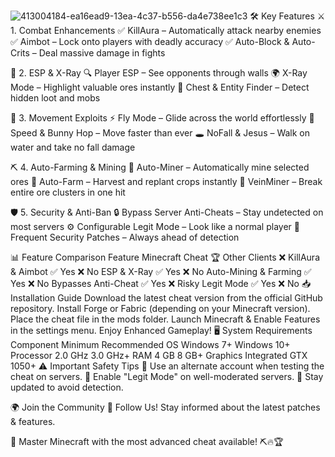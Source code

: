
![413004184-ea16ead9-13ea-4c37-b556-da4e738ee1c3](https://github.com/user-attachments/assets/0743d919-baa7-45b8-a3a3-30d70b2e26ef)
🛠️ Key Features
⚔ 1. Combat Enhancements
✅ KillAura – Automatically attack nearby enemies
✅ Aimbot – Lock onto players with deadly accuracy
✅ Auto-Block & Auto-Crits – Deal massive damage in fights

👀 2. ESP & X-Ray
🔍 Player ESP – See opponents through walls
🌍 X-Ray Mode – Highlight valuable ores instantly
🎯 Chest & Entity Finder – Detect hidden loot and mobs

🏃 3. Movement Exploits
⚡ Fly Mode – Glide across the world effortlessly
🏃 Speed & Bunny Hop – Move faster than ever
🕳 NoFall & Jesus – Walk on water and take no fall damage

⛏ 4. Auto-Farming & Mining
🔄 Auto-Miner – Automatically mine selected ores
🌾 Auto-Farm – Harvest and replant crops instantly
💎 VeinMiner – Break entire ore clusters in one hit

🛡 5. Security & Anti-Ban
🔒 Bypass Server Anti-Cheats – Stay undetected on most servers
⚙ Configurable Legit Mode – Look like a normal player
📅 Frequent Security Patches – Always ahead of detection

📊 Feature Comparison
Feature	Minecraft Cheat 🏆	Other Clients ❌
KillAura & Aimbot	✅ Yes	❌ No
ESP & X-Ray	✅ Yes	❌ No
Auto-Mining & Farming	✅ Yes	❌ No
Bypasses Anti-Cheat	✅ Yes	❌ Risky
Legit Mode	✅ Yes	❌ No
📥 Installation Guide
Download the latest cheat version from the official GitHub repository.
Install Forge or Fabric (depending on your Minecraft version).
Place the cheat file in the mods folder.
Launch Minecraft & Enable Features in the settings menu.
Enjoy Enhanced Gameplay!
🖥 System Requirements
Component	Minimum	Recommended
OS	Windows 7+	Windows 10+
Processor	2.0 GHz	3.0 GHz+
RAM	4 GB	8 GB+
Graphics	Integrated	GTX 1050+
⚠️ Important Safety Tips
🔹 Use an alternate account when testing the cheat on servers.
🔹 Enable "Legit Mode" on well-moderated servers.
🔹 Stay updated to avoid detection.

🌍 Join the Community
📢 Follow Us! Stay informed about the latest patches & features.

🚀 Master Minecraft with the most advanced cheat available! ⛏🔥🏆
